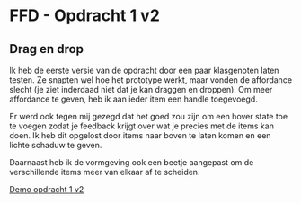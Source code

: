 # FFD - Opdracht 1 v2
## Drag en drop

Ik heb de eerste versie van de opdracht door een paar klasgenoten laten testen. Ze snapten wel hoe het prototype werkt, maar vonden de affordance slecht (je ziet inderdaad niet dat je kan draggen en droppen). Om meer affordance te geven, heb ik aan ieder item een handle toegevoegd.

Er werd ook tegen mij gezegd dat het goed zou zijn om een hover state toe te voegen zodat je feedback krijgt over wat je precies met de items kan doen. Ik heb dit opgelost door items naar boven te laten komen en een lichte schaduw te geven.

Daarnaast heb ik de vormgeving ook een beetje aangepast om de verschillende items meer van elkaar af te scheiden.

[Demo opdracht 1 v2](https://francescodelange.github.io/ffd/Opdracht%201/v2/ "Opdracht 1 v2")
